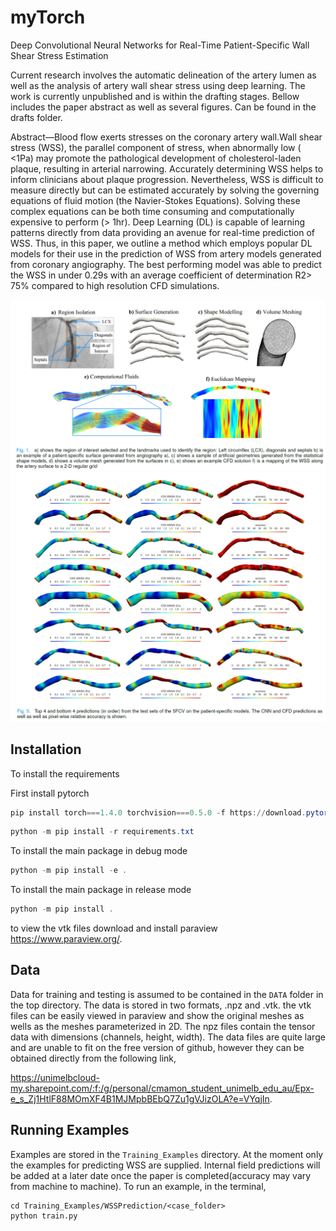 # myTorch

Deep Convolutional Neural Networks for Real-Time Patient-Specific Wall Shear Stress
Estimation

Current research involves the automatic delineation of the artery lumen as well as
the analysis of artery wall shear stress using deep learning. The work is currently
unpublished and is within the drafting stages. Bellow includes the paper abstract
as well as several figures. Can be found in the drafts folder.

Abstract—Blood flow exerts stresses on the coronary artery wall.Wall shear stress
(WSS), the parallel component of stress, when abnormally low ( <1Pa) may promote the
pathological development of cholesterol-laden plaque, resulting in arterial
narrowing. Accurately determining WSS helps to inform clinicians about plaque
progression. Nevertheless, WSS is difficult to measure directly but can be estimated
accurately by solving the governing equations of fluid motion (the Navier-Stokes
Equations). Solving these complex equations can be both time consuming and
computationally expensive to perform (> 1hr). Deep Learning (DL) is capable of
learning patterns directly from data providing an avenue for real-time prediction of
WSS. Thus, in this paper, we outline a method which employs popular DL models for
their use in the prediction of WSS from artery models generated from coronary
angiography. The best performing model was able to predict the WSS in under 0.29s
with an average coefficient of determination R2> 75% compared to high resolution CFD
simulations.

![alt](./Images/pipeline.PNG)
![alt](./Images/predictions.PNG)

Installation
------------

To install the requirements

First install pytorch

````powershell
pip install torch===1.4.0 torchvision===0.5.0 -f https://download.pytorch.org/whl/torch_stable.html
````

````powershell
python -m pip install -r requirements.txt
````

To install the main package in debug mode

````powershell
python -m pip install -e .
````

To install the main package in release mode

````powershell
python -m pip install .
````

to view the vtk files download and install paraview https://www.paraview.org/.

Data
----

Data for training and testing is assumed to be contained in the `DATA` folder in the top directory. The data is stored in two formats, .npz and .vtk. the vtk files can be easily viewed in paraview and show the original meshes as wells as the meshes parameterized in 2D. The npz files contain the tensor data with dimensions (channels, height, width). The data files are quite large and are unable to fit on the free version of github, however they can be obtained directly from the following link,

https://unimelbcloud-my.sharepoint.com/:f:/g/personal/cmamon_student_unimelb_edu_au/Epx-e_s_Zj1HtlF88MOmXF4B1MJMpbBEbQ7Zu1gVJizOLA?e=VYqjIn.

Running Examples
----------------

Examples are stored in the `Training_Examples` directory. At the moment only the examples for predicting WSS are supplied. Internal field predictions will be added at a later date once the paper is completed(accuracy may vary from machine to machine). To run an example, in the terminal,

````
cd Training_Examples/WSSPrediction/<case_folder>
python train.py
````
